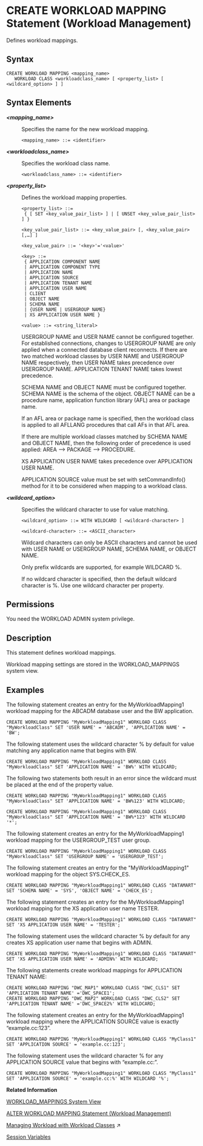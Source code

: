<!-- loio996978a669b847ea89ca7f2cce41d916 -->

# CREATE WORKLOAD MAPPING Statement \(Workload Management\)

Defines workload mappings.



## Syntax

```
CREATE WORKLOAD MAPPING <mapping_name> 
   WORKLOAD CLASS <workloadclass_name> [ <property_list> [ <wildcard_option> ] ]
```



## Syntax Elements


<dl>
<dt><b>

*<mapping\_name\>*

</b></dt>
<dd>

Specifies the name for the new workload mapping.

```
<mapping_name> ::= <identifier>
```



</dd><dt><b>

*<workloadclass\_name\>*

</b></dt>
<dd>

Specifies the workload class name.

```
<workloadclass_name> ::= <identifier>
```



</dd><dt><b>

*<property\_list\>*

</b></dt>
<dd>

Defines the workload mapping properties.

```
<property_list> ::=
 { [ SET <key_value_pair_list> ] | [ UNSET <key_value_pair_list> ] }

<key_value_pair_list> ::= <key_value_pair> [, <key_value_pair> [,…] ]

<key_value_pair> ::= '<key>'='<value>'
```

```
<key> ::= 
 { APPLICATION COMPONENT NAME
 | APPLICATION COMPONENT TYPE 
 | APPLICATION NAME 
 | APPLICATION SOURCE
 | APPLICATION TENANT NAME
 | APPLICATION USER NAME 
 | CLIENT
 | OBJECT NAME
 | SCHEMA NAME 
 | {USER NAME | USERGROUP NAME}
 | XS APPLICATION USER NAME }
```

```
<value> ::= <string_literal>
```

USERGROUP NAME and USER NAME cannot be configured together. For established connections, changes to USERGROUP NAME are only applied when a connected database client reconnects. If there are two matched workload classes by USER NAME and USERGROUP NAME respectively, then USER NAME takes precedence over USERGROUP NAME. APPLICATION TENANT NAME takes lowest precedence.

SCHEMA NAME and OBJECT NAME must be configured together. SCHEMA NAME is the schema of the object. OBJECT NAME can be a procedure name, application function library \(AFL\) area or package name.

If an AFL area or package name is specified, then the workload class is applied to all AFLLANG procedures that call AFs in that AFL area.

If there are multiple workload classes matched by SCHEMA NAME and OBJECT NAME, then the following order of precedence is used applied: AREA --\> PACKAGE --\> PROCEDURE.

XS APPLICATION USER NAME takes precedence over APPLICATION USER NAME.

APPLICATION SOURCE value must be set with setCommandInfo\(\) method for it to be considered when mapping to a workload class.



</dd><dt><b>

*<wildcard\_option\>*

</b></dt>
<dd>

Specifies the wildcard character to use for value matching.

```
<wildcard_option> ::= WITH WILDCARD [ <wildcard-character> ]

<wildcard-character> ::= <ASCII_character>
```

Wildcard characters can only be ASCII characters and cannot be used with USER NAME or USERGROUP NAME, SCHEMA NAME, or OBJECT NAME.

Only prefix wildcards are supported, for example WILDCARD %.

If no wildcard character is specified, then the default wildcard character is %. Use one wildcard character per property.



</dd>
</dl>



<a name="loio996978a669b847ea89ca7f2cce41d916__section_fvl_skx_4bb"/>

## Permissions

You need the WORKLOAD ADMIN system privilege.



## Description

This statement defines workload mappings.

Workload mapping settings are stored in the WORKLOAD\_MAPPINGS system view.



## Examples

The following statement creates an entry for the MyWorkloadMapping1 workload mapping for the ABCADM database user and the BW application.

```
CREATE WORKLOAD MAPPING "MyWorkloadMapping1" WORKLOAD CLASS "MyWorkloadClass" SET 'USER NAME' = 'ABCADM', 'APPLICATION NAME' = 'BW';
```

The following statement uses the wildcard character % by default for value matching any application name that begins with BW.

```
CREATE WORKLOAD MAPPING "MyWorkloadMapping1" WORKLOAD CLASS "MyWorkloadClass" SET 'APPLICATION NAME' = 'BW%' WITH WILDCARD;
```

The following two statements both result in an error since the wildcard must be placed at the end of the property value.

```
CREATE WORKLOAD MAPPING "MyWorkloadMapping1" WORKLOAD CLASS "MyWorkloadClass" SET 'APPLICATION NAME' = 'BW%123' WITH WILDCARD;
```

```
CREATE WORKLOAD MAPPING "MyWorkloadMapping1" WORKLOAD CLASS "MyWorkloadClass" SET 'APPLICATION NAME' = 'BW%*123' WITH WILDCARD '*';
```

The following statement creates an entry for the MyWorkloadMapping1 workload mapping for the USERGROUP\_TEST user group.

```
CREATE WORKLOAD MAPPING "MyWorkloadMapping1" WORKLOAD CLASS "MyWorkloadClass" SET 'USERGROUP NAME' = 'USERGROUP_TEST';
```

The following statement creates an entry for the "MyWorkloadMapping1" workload mapping for the object SYS.CHECK\_ES.

```
CREATE WORKLOAD MAPPING "MyWorkloadMapping1" WORKLOAD CLASS "DATAMART" SET 'SCHEMA NAME' = 'SYS', 'OBJECT NAME' = 'CHECK_ES';
```

The following statement creates an entry for the MyWorkloadMapping1 workload mapping for the XS application user name TESTER.

```
CREATE WORKLOAD MAPPING "MyWorkloadMapping1" WORKLOAD CLASS "DATAMART" SET 'XS APPLICATION USER NAME' = 'TESTER';
```

The following statement uses the wildcard character % by default for any creates XS application user name that begins with ADMIN.

```
CREATE WORKLOAD MAPPING "MyWorkloadMapping1" WORKLOAD CLASS "DATAMART" SET 'XS APPLICATION USER NAME' = 'ADMIN%' WITH WILDCARD;
```

The following statements create workload mappings for APPLICATION TENANT NAME:

```
CREATE WORKLOAD MAPPING "DWC_MAP1" WORKLOAD CLASS "DWC_CLS1" SET 'APPLICATION TENANT NAME' ='DWC_SPACE1';
CREATE WORKLOAD MAPPING "DWC_MAP2" WORKLOAD CLASS "DWC_CLS2" SET 'APPLICATION TENANT NAME' ='DWC_SPACE2%' WITH WILDCARD;

```

The following statement creates an entry for the MyWorkloadMapping1 workload mapping where the APPLICATION SOURCE value is exactly “example.cc:123”.

```
CREATE WORKLOAD MAPPING "MyWorkloadMapping1" WORKLOAD CLASS "MyClass1" SET 'APPLICATION SOURCE' = 'example.cc:123';
```

The following statement uses the wildcard character % for any APPLICATION SOURCE value that begins with “example.cc:”.

```
CREATE WORKLOAD MAPPING "MyWorkloadMapping1" WORKLOAD CLASS "MyClass1" SET 'APPLICATION SOURCE' = 'example.cc:%' WITH WILDCARD '%';
```

**Related Information**  


[WORKLOAD\_MAPPINGS System View](../../020-System-Views-Reference/021-System-Views/workload-mappings-system-view-89a0660.md "Provides information about available workload mappings.")

[ALTER WORKLOAD MAPPING Statement \(Workload Management\)](alter-workload-mapping-statement-workload-management-81fc16b.md "Changes workload mappings.")

[Managing Workload with Workload Classes](https://help.sap.com/viewer/f9c5015e72e04fffa14d7d4f7267d897/2023_4_QRC/en-US/5066181717df4110931271d1efd84cbc.html "You can manage workload in SAP HANA by creating workload classes and workload class mappings. Appropriate workload parameters are then dynamically applied to each client session.") :arrow_upper_right:

[Session Variables](../session-variables-a16678c.md " 		 		 		 		 		 		 	")

